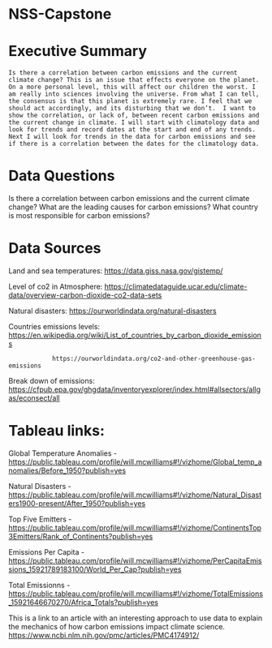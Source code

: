 # NSS-Capstone


# Executive Summary
	Is there a correlation between carbon emissions and the current climate change? This is an issue that effects everyone on the planet. On a more personal level, this will affect our children the worst. I am really into sciences involving the universe. From what I can tell, the consensus is that this planet is extremely rare. I feel that we should act accordingly, and its disturbing that we don’t.  I want to show the correlation, or lack of, between recent carbon emissions and the current change in climate. I will start with climatology data and look for trends and record dates at the start and end of any trends. Next I will look for trends in the data for carbon emissions and see if there is a correlation between the dates for the climatology data. 
	

# Data Questions
Is there a correlation between carbon emissions and the current climate change? 
What are the leading causes for carbon emissions? 
What country is most responsible for carbon emissions? 


# Data Sources
Land and sea temperatures: 	https://data.giss.nasa.gov/gistemp/


Level of co2 in Atmosphere:	https://climatedataguide.ucar.edu/climate-data/overview-carbon-dioxide-co2-data-sets


Natural disasters:		https://ourworldindata.org/natural-disasters


Countries emissions levels: 	https://en.wikipedia.org/wiki/List_of_countries_by_carbon_dioxide_emissions	

				https://ourworldindata.org/co2-and-other-greenhouse-gas-emissions


Break down of emissions:
				https://cfpub.epa.gov/ghgdata/inventoryexplorer/index.html#allsectors/allgas/econsect/all



# Tableau links:
Global Temperature Anomalies - https://public.tableau.com/profile/will.mcwilliams#!/vizhome/Global_temp_anomalies/Before_1950?publish=yes

Natural Disasters - https://public.tableau.com/profile/will.mcwilliams#!/vizhome/Natural_Disasters1900-present/After_1950?publish=yes

Top Five Emitters - https://public.tableau.com/profile/will.mcwilliams#!/vizhome/ContinentsTop3Emitters/Rank_of_Continents?publish=yes

Emissions Per Capita - https://public.tableau.com/profile/will.mcwilliams#!/vizhome/PerCapitaEmissions_15921789183100/World_Per_Cap?publish=yes

Total Emissionns - https://public.tableau.com/profile/will.mcwilliams#!/vizhome/TotalEmissions_15921646670270/Africa_Totals?publish=yes


This is a link to an article with an interesting approach to use data to explain the mechanics of how carbon emissions impact climate science.
https://www.ncbi.nlm.nih.gov/pmc/articles/PMC4174912/ 

